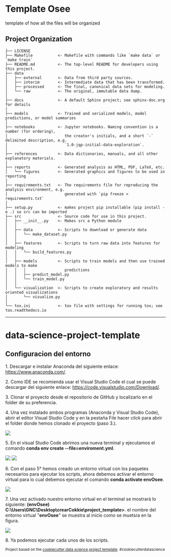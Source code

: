 Template Osee
==============================

template of how all the files will be organized

Project Organization
------------

    ├── LICENSE
    ├── Makefile           <- Makefile with commands like `make data` or `make train`
    ├── README.md          <- The top-level README for developers using this project.
    ├── data
    │   ├── external       <- Data from third party sources.
    │   ├── interim        <- Intermediate data that has been transformed.
    │   ├── processed      <- The final, canonical data sets for modeling.
    │   └── raw            <- The original, immutable data dump.
    │
    ├── docs               <- A default Sphinx project; see sphinx-doc.org for details
    │
    ├── models             <- Trained and serialized models, model predictions, or model summaries
    │
    ├── notebooks          <- Jupyter notebooks. Naming convention is a number (for ordering),
    │                         the creator's initials, and a short `-` delimited description, e.g.
    │                         `1.0-jqp-initial-data-exploration`.
    │
    ├── references         <- Data dictionaries, manuals, and all other explanatory materials.
    │
    ├── reports            <- Generated analysis as HTML, PDF, LaTeX, etc.
    │   └── figures        <- Generated graphics and figures to be used in reporting
    │
    ├── requirements.txt   <- The requirements file for reproducing the analysis environment, e.g.
    │                         generated with `pip freeze > requirements.txt`
    │
    ├── setup.py           <- makes project pip installable (pip install -e .) so src can be imported
    ├── src                <- Source code for use in this project.
    │   ├── __init__.py    <- Makes src a Python module
    │   │
    │   ├── data           <- Scripts to download or generate data
    │   │   └── make_dataset.py
    │   │
    │   ├── features       <- Scripts to turn raw data into features for modeling
    │   │   └── build_features.py
    │   │
    │   ├── models         <- Scripts to train models and then use trained models to make
    │   │   │                 predictions
    │   │   ├── predict_model.py
    │   │   └── train_model.py
    │   │
    │   └── visualization  <- Scripts to create exploratory and results oriented visualizations
    │       └── visualize.py
    │
    └── tox.ini            <- tox file with settings for running tox; see tox.readthedocs.io


--------
<h1>data-science-project-template</h1>
<h2>Configuracion del entorno</h2>
<p>1. Descargar e instalar Anaconda del siguiente enlace: <a target="_blank" href="https://www.anaconda.com">https://www.anaconda.com/</a>.</p>
<p>2. Como IDE se recomienda usar el Visual Studio Code el cual se puede descargar del siguiente enlace: <a target="_blank" href="https://code.visualstudio.com/Download">https://code.visualstudio.com/Download/</a>.</p>

<p>3. Clonar el proyecto desde el repositorio de GitHub y localizarlo en el folder de su preferencia.</p>

<p>4. Una vez instalado ambos programas (Anaconda y Visual Studio Code), abrir el editor Visual Studio Code y en la pestaña File hacer <i>click</i> para abrir el folder donde hemos clonado el proyecto (paso 3.).</p>

 <img src="C:/Users/GNC/Desktop/OSOSEE/Proyecto/data-science-project-template/Images/OpenFolder.PNG"> 

<p>5. En el visual Studio Code abrimos una nueva terminal y ejecutamos el comando <b>conda env create --file=enviroment.yml</b>.</p>

<img src="C:/Users/GNC/Desktop/OSOSEE/Proyecto/data-science-project-template/Images/OpenTerminal.PNG"> 

<img src="C:/Users/GNC/Desktop/OSOSEE/Proyecto/data-science-project-template/Images/createEnv.PNG"> 

<p>6. Con el paso 5° hemos creado un entorno virtual con los paquetes necesarios para ejecutar los scripts, ahora debemos activar el entorno virtual para lo cual debemos ejecutar el comando <b>conda activate envOsee</b>.</p>

<img src="C:/Users/GNC/Desktop/OSOSEE/Proyecto/data-science-project-template/Images/activateEnv.PNG"> 

<p>7. Una vez activado nuestro entorno virtual en el terminal se mostrará lo siguiente: <b>(envOsee) C:\Users\GNC\Desktop\crearCokkie\project_template></b>. el nombre del entorno virtual "<b>envOsee</b>" se muestra al inicio como se muetsra en la figura.</p>

<img src="C:/Users/GNC/Desktop/OSOSEE/Proyecto/data-science-project-template/Images/checkEnv.PNG"> 


<p>8. Ya podemos ejecutar cada unos de los scripts.</p>



<p><small>Project based on the <a target="_blank" href="https://drivendata.github.io/cookiecutter-data-science/">cookiecutter data science project template</a>. #cookiecutterdatascience</small></p>
